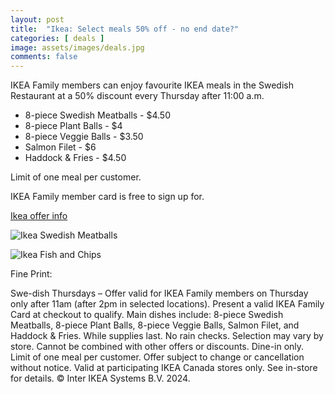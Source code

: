 ```yaml
---
layout: post
title:  "Ikea: Select meals 50% off - no end date?"
categories: [ deals ]
image: assets/images/deals.jpg
comments: false
---
```


IKEA Family members can enjoy favourite IKEA meals in the Swedish Restaurant at a 50% discount every Thursday after 11:00 a.m.

- 8-piece Swedish Meatballs - $4.50
- 8-piece Plant Balls - $4
- 8-piece Veggie Balls - $3.50
- Salmon Filet - $6
- Haddock & Fries - $4.50

Limit of one meal per customer.

IKEA Family member card is free to sign up for.

[Ikea offer info](https://www.ikea.com/ca/en/stores/restaurant/#08efe6d0-ccde-11ee-aabf-09112827190d)

![Ikea Swedish Meatballs](https://www.ikea.com/images/swedish-meatball-meal-with-mashed-potatoes-cream-sauce-and-l-c2621861d80b424630f1bd9e7fccd239.jpg?f=s)

![Ikea Fish and Chips](https://www.ikea.com/images/haddock-and-fries-on-a-white-plate-with-a-wedge-of-lemon-and-fe89d3cd815a0faaaf7bd07a58ba0113.jpg?f=s)


Fine Print:

Swe-dish Thursdays – Offer valid for IKEA Family members on Thursday only after 11am (after 2pm in selected locations). Present a valid IKEA Family Card at checkout to qualify. Main dishes include: 8-piece Swedish Meatballs, 8-piece Plant Balls, 8-piece Veggie Balls, Salmon Filet, and Haddock & Fries. While supplies last. No rain checks. Selection may vary by store. Cannot be combined with other offers or discounts. Dine-in only. Limit of one meal per customer. Offer subject to change or cancellation without notice. Valid at participating IKEA Canada stores only. See in-store for details. © Inter IKEA Systems B.V. 2024.